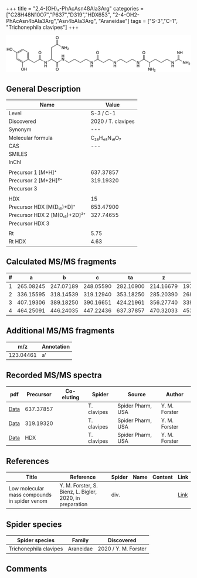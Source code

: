 +++
title = "2,4-(OH)₂-PhAcAsn4ßAla3Arg"
categories = ["C28H48N10O7","P637","D319","HDX653",
"2-4-OH2-PhAcAsn4bAla3Arg","Asn4bAla3Arg",
"Araneidae"]
tags = ["S-3","C-1",
"Trichonephila clavipes"]
+++

![](/img/2-4-OH2-PhAcAsn4bAla3Arg.png)

## General Description

| Name                       | Value              |
|----------------------------|--------------------|
| Level                      | S-3 / C-1          |
| Discovered                 | 2020 / T. clavipes |
| Synonym                    | ---                |
| Molecular formula          | C₂₈H₄₈N₁₀O₇                   |
| CAS                        | ---                |
| SMILES |   |
| InChI  |   |
|                            |                    |
| Precursor 1 [M+H]⁺         | 637.37857                   |
| Precursor 2 [M+2H]²⁺       | 319.19320                   |
| Precursor 3                |                    |
|                            |                    |
| HDX                        | 15                   |
| Precursor HDX   [M(D₁₅)+D]⁺   | 653.47900                   |
| Precursor HDX 2 [M(D₁₅)+2D]²⁺ | 327.74655                   |
| Precursor HDX 3            |                    |
|                            |                    |
| Rt                         | 5.75                   |
| Rt HDX                     | 4.63                   |

## Calculated MS/MS fragments

| # | a         | b         | c         | ta        | z         | y         | tz        |
|---|-----------|-----------|-----------|-----------|-----------|-----------|-----------|
| 1 | 265.08245 | 247.07189 | 248.05590 | 282.10900 | 214.16679 | 197.14024 | 231.19334 |
| 2 | 336.15595 | 318.14539 | 319.12940 | 353.18250 | 285.20390 | 268.17735 | 302.23045 |
| 3 | 407.19306 | 389.18250 | 390.16651 | 424.21961 | 356.27740 | 339.25085 | 373.30395 |
| 4 | 464.25091 | 446.24035 | 447.22436 | 637.37857 | 470.32033 | 453.29378 | 487.34688 |

## Additional MS/MS fragments

| m/z       | Annotation |
|-----------|------------|
| 123.04461 | a'         |

## Recorded MS/MS spectra

| pdf                                             | Precursor | Co-eluting | Spider      | Source                       | Author        |
|-------------------------------------------------|-----------|------------|-------------|------------------------------|---------------|
| [Data](/pdf/N-clavipes/637_2-4-OH2-PhAcAsn4bAla3Arg_Nc.pdf) | 637.37857 |           | T. clavipes | Spider Pharm, USA | Y. M. Forster |
| [Data](/pdf/N-clavipes/637_2-4-OH2-PhAcAsn4bAla3Arg_Nc_2.pdf) | 319.19320 |           | T. clavipes | Spider Pharm, USA | Y. M. Forster |
| [Data](/pdf/N-clavipes/637_2-4-OH2-PhAcAsn4bAla3Arg_Nc_HDX.pdf) | HDX |           | T. clavipes | Spider Pharm, USA | Y. M. Forster |


## References

| Title | Reference | Spider | Name | Content | Link |
|-------|-----------|--------|------|---------|------|
| Low molecular mass compounds in spider venom      | Y. M. Forster, S. Bienz, L. Bigler, 2020, in preparation          | div.       |   |   | [Link](unknown) |

## Spider species

| Spider species     | Family     | Discovered           |
|--------------------|------------|----------------------|
| Trichonephila clavipes | Araneidae | 2020 / Y. M. Forster |


## Comments